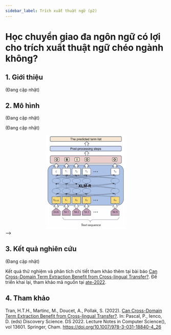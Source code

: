 ```yaml
---
sidebar_label: Trích xuất thuật ngữ (p2)
---
```


# Học chuyển giao đa ngôn ngữ có lợi cho trích xuất thuật ngữ chéo ngành không?

## 1. Giới thiệu

(Đang cập nhật)




## 2. Mô hình

(Đang cập nhật)


(Đang cập nhật)

<center> <img src="./imgs/xlmr_arch.png" width="250"/></center> -->

## 3. Kết quả nghiên cứu

(Đang cập nhật)




Kết quả thử nghiệm và phân tích chi tiết tham khảo thêm tại bài báo [Can Cross-Domain Term Extraction Benefit from Cross-lingual Transfer?](https://link.springer.com/chapter/10.1007/978-3-031-18840-4_26). Để triển khai lại, tham khảo mã nguồn tại [ate-2022](https://github.com/honghanhh/ate-2022).

## 4. Tham khảo

Tran, H.T.H., Martinc, M., Doucet, A., Pollak, S. (2022). [Can Cross-Domain Term Extraction Benefit from Cross-lingual Transfer?](https://link.springer.com/chapter/10.1007/978-3-031-18840-4_26). In: Pascal, P., Ienco, D. (eds) Discovery Science. DS 2022. Lecture Notes in Computer Science(), vol 13601. Springer, Cham. https://doi.org/10.1007/978-3-031-18840-4_26
